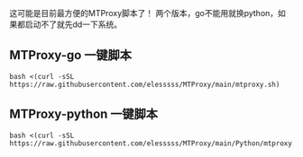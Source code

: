 这可能是目前最方便的MTProxy脚本了！
两个版本，go不能用就换python，如果都启动不了就先dd一下系统。

## MTProxy-go 一键脚本
```
bash <(curl -sSL https://raw.githubusercontent.com/elesssss/MTProxy/main/mtproxy.sh)
```

## MTProxy-python 一键脚本
```
bash <(curl -sSL https://raw.githubusercontent.com/elesssss/MTProxy/main/Python/mtproxy.sh)
```
